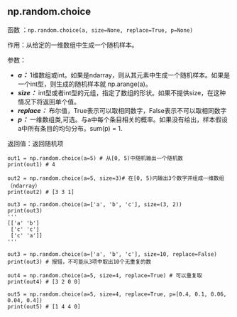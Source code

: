## np.random.choice

函数 ：`np.random.choice(a, size=None, replace=True, p=None)`

作用：从给定的一维数组中生成一个随机样本。

参数：

+ ***a：*** 1维数组或int。如果是ndarray，则从其元素中生成一个随机样本。如果是一个int型，则生成的随机样本就 np.arange(a)。
+ ***size：*** int型或者int型的元组，指定了数组的形状。如果不提供size，在这种情况下将返回单个值。
+ ***replace：*** 布尔值，True表示可以取相同数字，False表示不可以取相同数字
+ ***p：*** 一维数组类,可选。与a中每个条目相关的概率。如果没有给出，样本假设a中所有条目的均匀分布。sum(p) = 1.

返回值：返回随机项

```
out1 = np.random.choice(a=5) # 从[0, 5)中随机输出一个随机数
print(out1) # 4

out2 = np.random.choice(a=5, size=3)# 在[0, 5)内输出3个数字并组成一维数组（ndarray）
print(out2) # [3 3 1]

out3 = np.random.choice(a=['a', 'b', 'c'], size=(3, 2))
print(out3)
'''
[['a' 'b']
 ['c' 'c']
 ['c' 'a']]
'''

out3 = np.random.choice(a=['a', 'b', 'c'], size=10, replace=False)
print(out3) # 报错，不可能从3项中取出10个无重复的数

out4 = np.random.choice(a=5, size=4, replace=True) # 可以重复取
print(out4) # [3 2 0 0]

out5 = np.random.choice(a=5, size=4, replace=True, p=[0.4, 0.1, 0.06, 0.04, 0.4])
print(out5) # [1 4 4 0]
```

